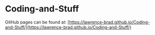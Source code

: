 # Coding-and-Stuff

GitHub pages can be found at: [https://lawrence-brad.github.io/Coding-and-Stuff/](https://lawrence-brad.github.io/Coding-and-Stuff/)